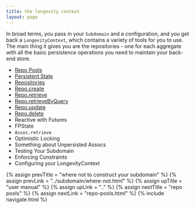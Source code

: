 ```yaml
---
title: the longevity context
layout: page
---
```


In broad terms, you pass in your `Subdomain` and a configuration, and
you get back a `LongevityContext`, which contains a variety of tools
for you to use. The main thing it gives you are the repositories - one
for each aggregate with all the basic persistence operations you need
to maintain your back-end store.

- [Repo Pools](repo-pools.html)
- [Persistent State](persistent-state.html)
- [Repositories](repositories.html)
- [Repo.create](repo-create.html)
- [Repo.retrieve](repo-retrieve.html)
- [Repo.retrieveByQuery](repo-query.html)
- [Repo.update](repo-update.html)
- [Repo.delete](repo-delete.html)
- Reactive with Futures
- FPState
- `Assoc.retrieve`
- Optimistic Locking
- Something about Unpersisted Assocs
- Testing Your Subdomain
- Enforcing Constraints
- Configuring your LongevityContext

{% assign prevTitle = "where not to construct your subdomain" %}
{% assign prevLink = "../subdomain/where-not.html" %}
{% assign upTitle = "user manual" %}
{% assign upLink = ".." %}
{% assign nextTitle = "repo pools" %}
{% assign nextLink = "repo-pools.html" %}
{% include navigate.html %}

